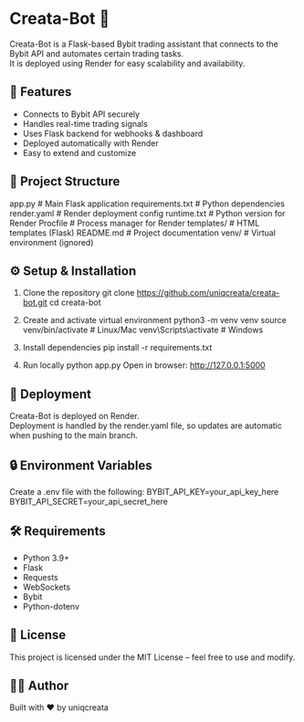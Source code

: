 # Creata-Bot 🤖

Creata-Bot is a Flask-based Bybit trading assistant that connects to the Bybit API and automates certain trading tasks.  
It is deployed using Render for easy scalability and availability.

## 🚀 Features
- Connects to Bybit API securely
- Handles real-time trading signals
- Uses Flask backend for webhooks & dashboard
- Deployed automatically with Render
- Easy to extend and customize

## 📂 Project Structure
app.py              # Main Flask application
requirements.txt    # Python dependencies
render.yaml         # Render deployment config
runtime.txt         # Python version for Render
Procfile            # Process manager for Render
templates/          # HTML templates (Flask)
README.md           # Project documentation
venv/               # Virtual environment (ignored)

## ⚙️ Setup & Installation

1. Clone the repository
   git clone https://github.com/uniqcreata/creata-bot.git
   cd creata-bot

2. Create and activate virtual environment
   python3 -m venv venv
   source venv/bin/activate   # Linux/Mac
   venv\Scripts\activate      # Windows

3. Install dependencies
   pip install -r requirements.txt

4. Run locally
   python app.py
   Open in browser: http://127.0.0.1:5000

## 🚀 Deployment
Creata-Bot is deployed on Render.  
Deployment is handled by the render.yaml file, so updates are automatic when pushing to the main branch.

## 🔒 Environment Variables
Create a .env file with the following:
BYBIT_API_KEY=your_api_key_here
BYBIT_API_SECRET=your_api_secret_here

## 🛠️ Requirements
- Python 3.9+
- Flask
- Requests
- WebSockets
- Bybit
- Python-dotenv

## 📜 License
This project is licensed under the MIT License – feel free to use and modify.

## 👨‍💻 Author
Built with ❤️ by uniqcreata

